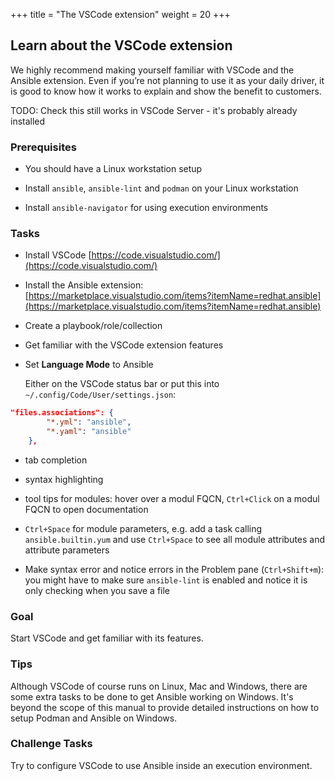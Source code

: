 +++
title = "The VSCode extension"
weight = 20
+++

## Learn about the VSCode extension

We highly recommend making yourself familiar with VSCode and the Ansible extension. Even if you’re not planning to use it as your daily driver, it is good to know how it works to explain and show the benefit to customers.

TODO: Check this still works in VSCode Server - it's probably already installed

### Prerequisites

* You should have a Linux workstation setup

* Install `ansible`, `ansible-lint` and `podman` on your Linux workstation

* Install `ansible-navigator` for using execution environments

### Tasks

* Install VSCode [https://code.visualstudio.com/](https://code.visualstudio.com/)

* Install the Ansible extension: [https://marketplace.visualstudio.com/items?itemName=redhat.ansible](https://marketplace.visualstudio.com/items?itemName=redhat.ansible)

* Create a playbook/role/collection

* Get familiar with the VSCode extension features

* Set **Language Mode** to Ansible

  Either on the VSCode status bar or put this into `~/.config/Code/User/settings.json`:

```json
"files.associations": {
        "*.yml": "ansible",
        "*.yaml": "ansible"
    },
```

* tab completion

* syntax highlighting

* tool tips for modules: hover over a modul FQCN, `Ctrl+Click` on a modul FQCN to open documentation

* `Ctrl+Space` for module parameters, e.g. add a task calling `ansible.builtin.yum` and use `Ctrl+Space` to see all module attributes and attribute parameters

* Make syntax error and notice errors in the Problem pane (`Ctrl+Shift+m`): you might have to make sure `ansible-lint` is enabled and notice it is only checking when you save a file

### Goal

Start VSCode and get familiar with its features.

### Tips

Although VSCode of course runs on Linux, Mac and Windows, there are some extra tasks to be done to get Ansible working on Windows. It's beyond the scope of this manual to provide detailed instructions on how to setup Podman and Ansible on Windows.

### Challenge Tasks

Try to configure VSCode to use Ansible inside an execution environment.
